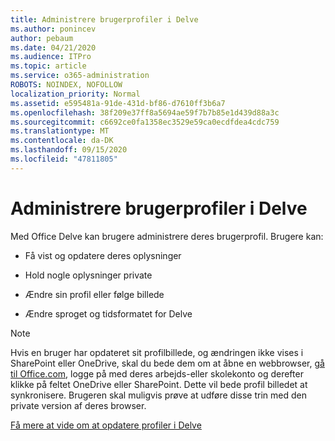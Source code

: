 ```yaml
---
title: Administrere brugerprofiler i Delve
ms.author: ponincev
author: pebaum
ms.date: 04/21/2020
ms.audience: ITPro
ms.topic: article
ms.service: o365-administration
ROBOTS: NOINDEX, NOFOLLOW
localization_priority: Normal
ms.assetid: e595481a-91de-431d-bf86-d7610ff3b6a7
ms.openlocfilehash: 38f209e37ff8a5694ae59f7b7b85e1d439d88a3c
ms.sourcegitcommit: c6692ce0fa1358ec3529e59ca0ecdfdea4cdc759
ms.translationtype: MT
ms.contentlocale: da-DK
ms.lasthandoff: 09/15/2020
ms.locfileid: "47811805"
---
```

# <a name="manage-user-profiles-in-delve"></a>Administrere brugerprofiler i Delve

Med Office Delve kan brugere administrere deres brugerprofil. Brugere kan:
  
- Få vist og opdatere deres oplysninger
    
- Hold nogle oplysninger private
    
- Ændre sin profil eller følge billede
    
- Ændre sproget og tidsformatet for Delve
    
> [!NOTE]
> Hvis en bruger har opdateret sit profilbillede, og ændringen ikke vises i SharePoint eller OneDrive, skal du bede dem om at åbne en webbrowser, [gå til Office.com](https://www.office.com), logge på med deres arbejds-eller skolekonto og derefter klikke på feltet OneDrive eller SharePoint. Dette vil bede profil billedet at synkronisere. Brugeren skal muligvis prøve at udføre disse trin med den private version af deres browser. 
  
[Få mere at vide om at opdatere profiler i Delve](https://go.microsoft.com/fwlink/?linkid=735070)
  

